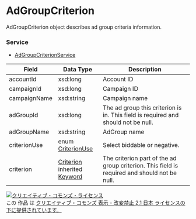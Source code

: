 # AdGroupCriterion
AdGroupCriterion object describes ad group criteria information.
### Service
+ [AdGroupCriterionService](../services/AdGroupCriterionService.md)

| Field | Data Type | Description | 
|---|---|---|
| accountId| xsd:long| Account ID |
| campaignId| xsd:long| Campaign ID |
| campaignName| xsd:string| Campaign name |
| adGroupId| xsd:long| The ad group this criterion is in. This field is required and should not be null. |
| adGroupName| xsd:string| AdGroup name |
| criterionUse| enum <a href="../data/CriterionUse.md">CriterionUse</a>| Select biddable or negative. |
| criterion| <a href="../data/Criterion .md">Criterion </a><br>inherited <a href="../data/Keyword.md">Keyword</a>| The criterion part of the ad group criterion. This field is required and should not be null. |
<a rel="license" href="http://creativecommons.org/licenses/by-nd/2.1/jp/"><img alt="クリエイティブ・コモンズ・ライセンス" style="border-width:0" src="https://i.creativecommons.org/l/by-nd/2.1/jp/88x31.png" /></a><br />この 作品 は <a rel="license" href="http://creativecommons.org/licenses/by-nd/2.1/jp/">クリエイティブ・コモンズ 表示 - 改変禁止 2.1 日本 ライセンスの下に提供されています。</a>
